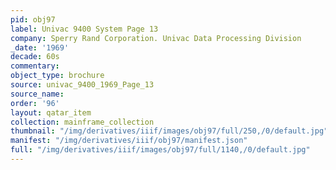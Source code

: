 ```yaml
---
pid: obj97
label: Univac 9400 System Page 13
company: Sperry Rand Corporation. Univac Data Processing Division
_date: '1969'
decade: 60s
commentary:
object_type: brochure
source: univac_9400_1969_Page_13
source_name:
order: '96'
layout: qatar_item
collection: mainframe_collection
thumbnail: "/img/derivatives/iiif/images/obj97/full/250,/0/default.jpg"
manifest: "/img/derivatives/iiif/obj97/manifest.json"
full: "/img/derivatives/iiif/images/obj97/full/1140,/0/default.jpg"
---
```

